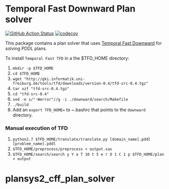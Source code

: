 # Temporal Fast Downward Plan solver

[![GitHub Action
Status](https://github.com/IntelligentRoboticsLabs/plansys2_tfd_plan_solver/workflows/master/badge.svg)](https://github.com/IntelligentRoboticsLabs/plansys2_tfd_plan_solver)
[![codecov](https://codecov.io/gh/IntelligentRoboticsLabs/plansys2_tfd_plan_solver/master/graph/badge.svg)](https://codecov.io/gh/IntelligentRoboticsLabs/plansys2_tfd_plan_solver)

This package contains a plan solver that uses [Temporal Fast Downward](http://gki.informatik.uni-freiburg.de/tools/tfd/) for solving PDDL plans.

To install `Temporal Fast TFD` in a the $TFD_HOME directory:

1. `mkdir -p $TFD_HOME`
2. `cd $TFD_HOME`
3. `wget "http://gki.informatik.uni-freiburg.de/tools/tfd/downloads/version-0.4/tfd-src-0.4.tgz"`
4. `tar xzf "tfd-src-0.4.tgz"`
5. `cd "tfd-src-0.4"`
6. `sed -e s/"-Werror"//g -i ./downward/search/Makefile`
7. `./build`
8. Add an `export TFD_HOME=` to ~.bashrc that points to the `downward` directory.

### Manual execution of TFD

1. `python2.7 $TFD_HOME/translate/translate.py [domain_name].pddl [problem_name].pddl`
2. `$TFD_HOME/preprocess/preprocess < output.sas`
3. `$TFD_HOME/search/search y Y a T 10 t 5 e r O 1 C 1 p $TFD_HOME/plan < output`
# plansys2_cff_plan_solver

